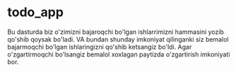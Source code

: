 # todo_app
Bu dasturda biz o'zimizni bajaroqchi bo'lgan ishlarrimizni hammasini yozib qo'shib qoysak bo'ladi. VA bundan shunday imkoniyat qilinganki siz bemalol bajarmoqchi bo'lgan ishlaringizni qo'shib ketsangiz bo'ldi.  Agar o'zgartirmoqchi bo'lsangiz bemalol xoxlagan paytizda o'zgartirish imkoniyati bor. 
